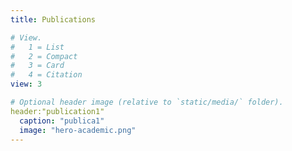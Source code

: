 ```yaml
---
title: Publications

# View.
#   1 = List
#   2 = Compact
#   3 = Card
#   4 = Citation
view: 3

# Optional header image (relative to `static/media/` folder).
header:"publication1"
  caption: "publica1"
  image: "hero-academic.png"
---
```

